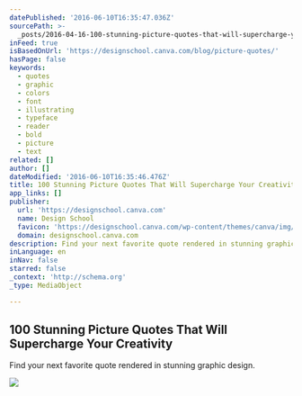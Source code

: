 ```yaml
---
datePublished: '2016-06-10T16:35:47.036Z'
sourcePath: >-
  _posts/2016-04-16-100-stunning-picture-quotes-that-will-supercharge-your-creat.md
inFeed: true
isBasedOnUrl: 'https://designschool.canva.com/blog/picture-quotes/'
hasPage: false
keywords:
  - quotes
  - graphic
  - colors
  - font
  - illustrating
  - typeface
  - reader
  - bold
  - picture
  - text
related: []
author: []
dateModified: '2016-06-10T16:35:46.476Z'
title: 100 Stunning Picture Quotes That Will Supercharge Your Creativity
app_links: []
publisher:
  url: 'https://designschool.canva.com'
  name: Design School
  favicon: 'https://designschool.canva.com/wp-content/themes/canva/img/icons/favicon.ico'
  domain: designschool.canva.com
description: Find your next favorite quote rendered in stunning graphic design.
inLanguage: en
inNav: false
starred: false
_context: 'http://schema.org'
_type: MediaObject

---
```

<article style=""><h1>100 Stunning Picture Quotes That Will Supercharge Your Creativity</h1><p>Find your next favorite quote rendered in stunning graphic design.</p><img src="https://designschool.canva.com/wp-content/uploads/sites/2/2016/03/QUOTES-1.png" /></article>